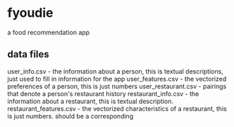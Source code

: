 # fyoudie
a food recommendation app


## data files

user_info.csv - the information about a person, this is textual descriptions, just used to fill in information for the app
user_features.csv - the vectorized preferences of a person, this is just numbers
user_restaurant.csv - pairings that denote a person's restaurant history
restaurant_info.csv - the information about a restaurant, this is textual description. 
restaurant_features.csv - the vectorized characteristics of a restaurant, this is just numbers. should be a corresponding 


